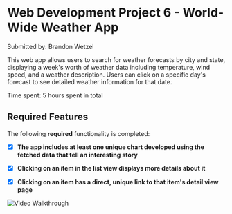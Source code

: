 # Web Development Project 6 - World-Wide Weather App

Submitted by: Brandon Wetzel

This web app allows users to search for weather forecasts by city and state, displaying a week's worth of weather data including temperature, wind speed, and a weather description. Users can click on a specific day's forecast to see detailed weather information for that date.

Time spent: 5 hours spent in total

## Required Features

The following **required** functionality is completed:

- [x] **The app includes at least one unique chart developed using the fetched data that tell an interesting story**
- [x] **Clicking on an item in the list view displays more details about it**
- [x] **Clicking on an item has a direct, unique link to that item's detail view page**



<img src='/Users/brandonwetzel/github-classroom/COP4808-Spring2024-Full-Stack-Webdev/hw6-BwetzelFAU/WeatherApp2.0/public/hw5.gif' title='Video Walkthrough' width='' alt='Video Walkthrough' />
